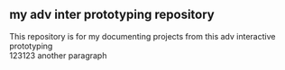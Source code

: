 ## my adv inter prototyping repository
This repository is for my documenting projects from this adv interactive prototyping  
123123
another paragraph
